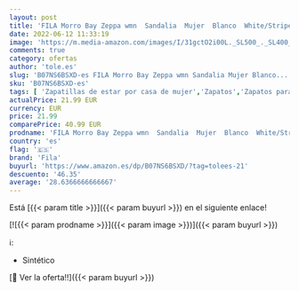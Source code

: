 ```yaml
---
layout: post
title: 'FILA Morro Bay Zeppa wmn  Sandalia  Mujer  Blanco  White/Stripe   40 EU'
date: 2022-06-12 11:33:19
image: 'https://m.media-amazon.com/images/I/31gctO2i00L._SL500_._SL400_.jpg'
comments: true
category: ofertas
author: 'tole.es'
slug: 'B07NS6BSXD-es FILA Morro Bay Zeppa wmn Sandalia Mujer Blanco...'
sku: 'B07NS6BSXD-es'
tags: [ 'Zapatillas de estar por casa de mujer','Zapatos','Zapatos para mujer','Zapatos y complementos','fila','sandalia','🇪🇸', ]
actualPrice: 21.99 EUR
currency: EUR
price: 21.99
comparePrice: 40.99 EUR
prodname: 'FILA Morro Bay Zeppa wmn  Sandalia  Mujer  Blanco  White/Stripe   40 EU'
country: 'es'
flag: '🇪🇸'
brand: 'Fila'
buyurl: 'https://www.amazon.es/dp/B07NS6BSXD/?tag=tolees-21'
descuento: '46.35'
average: '28.6366666666667'
---
```


Está [{{< param title >}}]({{< param buyurl >}}) en el siguiente enlace!

[![{{< param prodname >}}]({{< param image >}})]({{< param buyurl >}})

ℹ️:

- Sintético

[🛒 Ver la oferta!!]({{< param buyurl >}})
